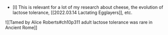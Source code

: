 - [I] This is relevant for a lot of my research about cheese, the evolution of lactose tolerance, [[2022.03.14 Lactating Egglayers]], etc. 

![[Tamed by Alice Roberts#ch10p311 adult lactose tolerance was rare in Ancient Rome]]

